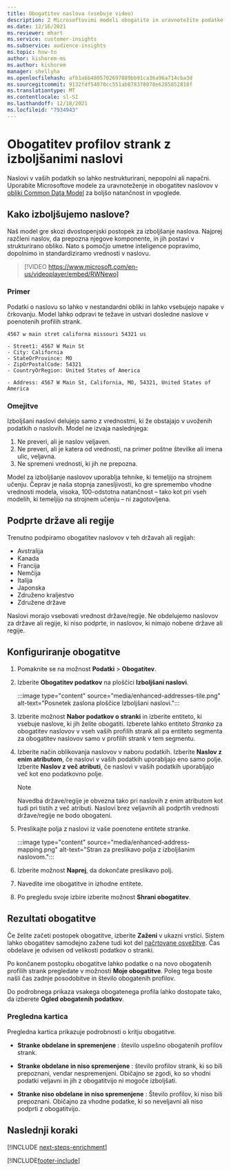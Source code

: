 ```yaml
---
title: Obogatitev naslova (vsebuje video)
description: Z Microsoftovimi modeli obogatite in uravnotežite podatke o naslovih za profile strank.
ms.date: 12/16/2021
ms.reviewer: mhart
ms.service: customer-insights
ms.subservice: audience-insights
ms.topic: how-to
author: kishorem-ms
ms.author: kishorem
manager: shellyha
ms.openlocfilehash: afb1a6b4805702697889bb91ca36a96a714cba3d
ms.sourcegitcommit: 9132fdf54070cc551ab878378078e6285852818f
ms.translationtype: MT
ms.contentlocale: sl-SI
ms.lasthandoff: 12/18/2021
ms.locfileid: "7934943"
---
```

# <a name="enrichment-of-customer-profiles-with-enhanced-addresses"></a>Obogatitev profilov strank z izboljšanimi naslovi

Naslovi v vaših podatkih so lahko nestrukturirani, nepopolni ali napačni. Uporabite Microsoftove modele za uravnoteženje in obogatitev naslovov v [obliki Common Data Model](/common-data-model/schema/core/applicationcommon/address) za boljšo natančnost in vpoglede.

## <a name="how-we-enhance-addresses"></a>Kako izboljšujemo naslove?

Naš model gre skozi dvostopenjski postopek za izboljšanje naslova. Najprej razčleni naslov, da prepozna njegove komponente, in jih postavi v strukturirano obliko. Nato s pomočjo umetne inteligence popravimo, dopolnimo in standardiziramo vrednosti v naslovu.

> [!VIDEO https://www.microsoft.com/en-us/videoplayer/embed/RWNewo]

### <a name="example"></a>Primer

Podatki o naslovu so lahko v nestandardni obliki in lahko vsebujejo napake v črkovanju. Model lahko odpravi te težave in ustvari dosledne naslove v poenotenih profilih strank.

```Input
4567 w main stret californa missouri 54321 us
```

```Output
- Street1: 4567 W Main St
- City: California
- StateOrProvince: MO
- ZipOrPostalCode: 54321
- CountryOrRegion: United States of America

- Address: 4567 W Main St, California, MO, 54321, United States of America
```

### <a name="limitations"></a>Omejitve

Izboljšani naslovi delujejo samo z vrednostmi, ki že obstajajo v uvoženih podatkih o naslovih. Model ne izvaja naslednjega: 

1. Ne preveri, ali je naslov veljaven.
2. Ne preveri, ali je katera od vrednosti, na primer poštne številke ali imena ulic, veljavna.
3. Ne spremeni vrednosti, ki jih ne prepozna.

Model za izboljšanje naslovov uporablja tehnike, ki temeljijo na strojnem učenju. Čeprav je naša stopnja zanesljivosti, ko gre spremembo vhodne vrednosti modela, visoka, 100-odstotna natančnost – tako kot pri vseh modelih, ki temeljijo na strojnem učenju – ni zagotovljena.

## <a name="supported-countries-or-regions"></a>Podprte države ali regije

Trenutno podpiramo obogatitev naslovov v teh državah ali regijah: 

- Avstralija
- Kanada
- Francija
- Nemčija
- Italija
- Japonska
- Združeno kraljestvo
- Združene države

Naslovi morajo vsebovati vrednost države/regije. Ne obdelujemo naslovov za države ali regije, ki niso podprte, in naslovov, ki nimajo nobene države ali regije.

## <a name="configure-the-enrichment"></a>Konfiguriranje obogatitve

1. Pomaknite se na možnost **Podatki** > **Obogatitev**.

1. Izberite **Obogatitev podatkov** na ploščici **Izboljšani naslovi**.

   :::image type="content" source="media/enhanced-addresses-tile.png" alt-text="Posnetek zaslona ploščice Izboljšani naslovi.":::

1. Izberite možnost **Nabor podatkov o stranki** in izberite entiteto, ki vsebuje naslove, ki jih želite obogatiti. Izberete lahko entiteto *Stranka* za obogatitev naslovov v vseh vaših profilih strank ali pa entiteto segmenta za obogatitev naslovov samo v profilih strank v tem segmentu.

1. Izberite način oblikovanja naslovov v naboru podatkih. Izberite **Naslov z enim atributom**, če naslovi v vaših podatkih uporabljajo eno samo polje. Izberite **Naslov z več atributi**, če naslovi v vaših podatkih uporabljajo več kot eno podatkovno polje.

   > [!NOTE]
   > Navedba države/regije je obvezna tako pri naslovih z enim atributom kot tudi pri tistih z več atributi. Naslovi brez veljavnih ali podprtih vrednosti države/regije ne bodo obogateni.

1.  Preslikajte polja z naslovi iz vaše poenotene entitete stranke.

    :::image type="content" source="media/enhanced-address-mapping.png" alt-text="Stran za preslikavo polja z izboljšanim naslovom.":::

1. Izberite možnost **Naprej**, da dokončate preslikavo polj.

1. Navedite ime obogatitve in izhodne entitete.

1. Po pregledu svoje izbire izberite možnost **Shrani obogatitev**.

## <a name="enrichment-results"></a>Rezultati obogatitve

Če želite začeti postopek obogatitve, izberite **Zaženi** v ukazni vrstici. Sistem lahko obogatitev samodejno zažene tudi kot del [načrtovane osvežitve](system.md#schedule-tab). Čas obdelave je odvisen od velikosti podatkov o stranki.

Po končanem postopku obogatitve lahko podatke o na novo obogatenih profilih strank pregledate v možnosti **Moje obogatitve**. Poleg tega boste našli čas zadnje posodobitve in število obogatenih profilov.

Do podrobnega prikaza vsakega obogatenega profila lahko dostopate tako, da izberete **Ogled obogatenih podatkov**.

### <a name="overview-card"></a>Pregledna kartica

Pregledna kartica prikazuje podrobnosti o kritju obogatitve. 

* **Stranke obdelane in spremenjene** : število uspešno obogatenih profilov strank.

* **Stranke obdelane in niso spremenjene** : število profilov strank, ki so bili prepoznani, vendar nespremenjeni. Običajno se zgodi, ko so vhodni podatki veljavni in jih z obogatitvijo ni mogoče izboljšati.

* **Stranke niso obdelane in niso spremenjene** : Število profilov, ki niso bili prepoznani. Običajno za vhodne podatke, ki so neveljavni ali niso podprti z obogatitvijo.

## <a name="next-steps"></a>Naslednji koraki

[!INCLUDE [next-steps-enrichment](../includes/next-steps-enrichment.md)]

[!INCLUDE[footer-include](../includes/footer-banner.md)]
